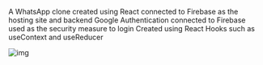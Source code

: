 A WhatsApp clone created using React connected to Firebase as the hosting site and backend
Google Authentication connected to Firebase used as the security measure to login
Created using React Hooks such as useContext and useReducer

![img](whatsapp_app.png)
